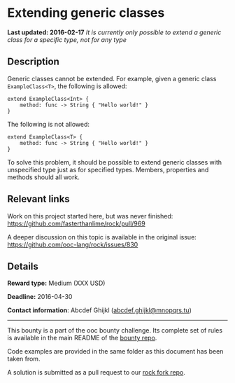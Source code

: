 # Extending generic classes
**Last updated: 2016-02-17**
*It is currently only possible to extend a generic class for a specific type, not for any type*

## Description
Generic classes cannot be extended. For example, given a generic class `ExampleClass<T>`, the following is allowed:

```ooc
extend ExampleClass<Int> {
    method: func -> String { "Hello world!" }
}
```

The following is not allowed:

```ooc
extend ExampleClass<T> {
    method: func -> String { "Hello world!" }
}
```

To solve this problem, it should be possible to extend generic classes with unspecified type just as for specified types. Members, properties and methods should all work.

## Relevant links
Work on this project started here, but was never finished: https://github.com/fasterthanlime/rock/pull/969

A deeper discussion on this topic is available in the original issue: https://github.com/ooc-lang/rock/issues/830

## Details
**Reward type:** Medium (XXX USD)

**Deadline:** 2016-04-30

**Contact information**: Abcdef Ghijkl (abcdef.ghijkl@mnopqrs.tu)

---

This bounty is a part of the ooc bounty challenge. Its complete set of rules is available in the main README of the [bounty repo](https://github.com/magic-lang/bounty).

Code examples are provided in the same folder as this document has been taken from.

A solution is submitted as a pull request to our [rock fork repo](https://github.com/magic-lang/rock).
